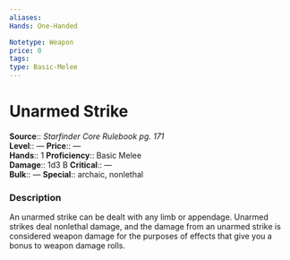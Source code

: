 ```yaml
---
aliases: 
Hands: One-Handed

Notetype: Weapon
price: 0
tags: 
type: Basic-Melee
---
```


# Unarmed Strike

**Source**:: _Starfinder Core Rulebook pg. 171_  
**Level**:: —
**Price**:: —  
**Hands**:: 1
**Proficiency**:: Basic Melee  
**Damage**:: 1d3 B
**Critical**:: —  
**Bulk**:: —
**Special**:: archaic, nonlethal

### Description

An unarmed strike can be dealt with any limb or appendage. Unarmed strikes deal nonlethal damage, and the damage from an unarmed strike is considered weapon damage for the purposes of effects that give you a bonus to weapon damage rolls.
